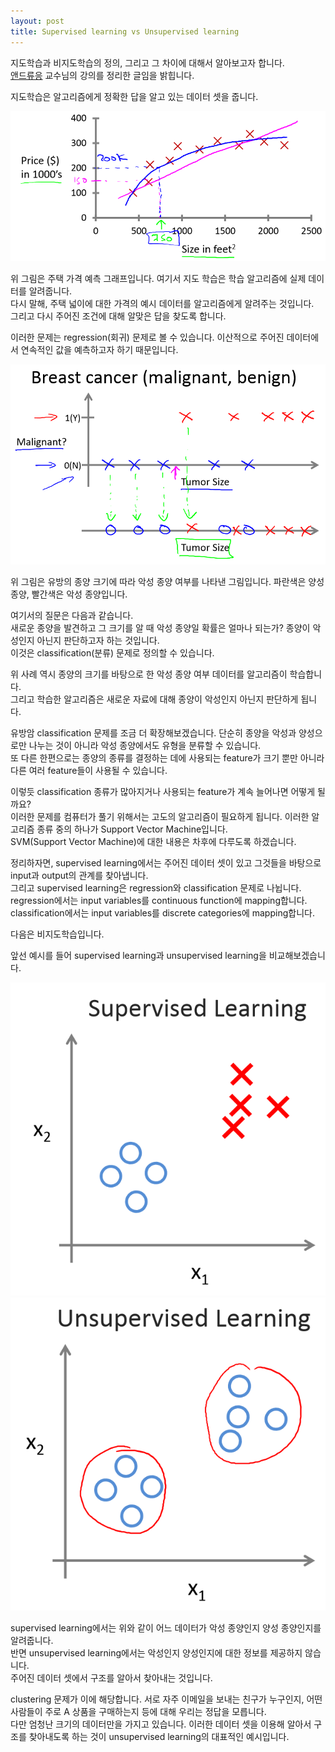 ```yaml
---
layout: post
title: Supervised learning vs Unsupervised learning
---
```


지도학습과 비지도학습의 정의, 그리고 그 차이에 대해서 알아보고자 합니다.  
[앤드류응](https://www.coursera.org/learn/machine-learning/lecture/1VkCb/supervised-learning) 교수님의 강의를 정리한 글임을 밝힙니다.  

지도학습은 알고리즘에게 정확한 답을 알고 있는 데이터 셋을 줍니다.  

![주택가격](\images\주택가격.png "주택가격")

위 그림은 주택 가격 예측 그래프입니다. 여기서 지도 학습은 학습 알고리즘에 실제 데이터를 알려줍니다.  
다시 말해, 주택 넓이에 대한 가격의 예시 데이터를 알고리즘에게 알려주는 것입니다.  
그리고 다시 주어진 조건에 대해 알맞은 답을 찾도록 합니다.

이러한 문제는 regression(회귀) 문제로 볼 수 있습니다. 이산적으로 주어진 데이터에서 연속적인 값을 예측하고자 하기 때문입니다.  

![악성종양](\images\악성종양.png "악성종양")

위 그림은 유방의 종양 크기에 따라 악성 종양 여부를 나타낸 그림입니다. 파란색은 양성 종양, 빨간색은 악성 종양입니다.  

여기서의 질문은 다음과 같습니다.  
새로운 종양을 발견하고 그 크기를 알 때 악성 종양일 확률은 얼마나 되는가? 종양이 악성인지 아닌지 판단하고자 하는 것입니다.  
이것은 classification(분류) 문제로 정의할 수 있습니다.  

위 사례 역시 종양의 크기를 바탕으로 한 악성 종양 여부 데이터를 알고리즘이 학습합니다.  
그리고 학습한 알고리즘은 새로운 자료에 대해 종양이 악성인지 아닌지 판단하게 됩니다.  

유방암 classification 문제를 조금 더 확장해보겠습니다. 단순히 종양을 악성과 양성으로만 나누는 것이 아니라 악성 종양에서도 유형을 분류할 수 있습니다.  
또 다른 한편으로는 종양의 종류를 결정하는 데에 사용되는 feature가 크기 뿐만 아니라 다른 여러 feature들이 사용될 수 있습니다.  

이렇듯 classification 종류가 많아지거나 사용되는 feature가 계속 늘어나면 어떻게 될까요?  
이러한 문제를 컴퓨터가 풀기 위해서는 고도의 알고리즘이 필요하게 됩니다. 이러한 알고리즘 종류 중의 하나가 Support Vector Machine입니다.  
SVM(Support Vector Machine)에 대한 내용은 차후에 다루도록 하겠습니다.  

정리하자면, supervised learning에서는 주어진 데이터 셋이 있고 그것들을 바탕으로 input과 output의 관계를 찾아냅니다.  
그리고 supervised learning은 regression와 classification 문제로 나뉩니다. regression에서는 input variables를 continuous function에 mapping합니다.  
classification에서는 input variables를 discrete categories에 mapping합니다.  

다음은 비지도학습입니다.  

앞선 예시를 들어 supervised learning과 unsupervised learning을 비교해보겠습니다.  

![supervisedlearning](\images\지도학습.png "supervised learning")
![unsupervisedlearning](\images\비지도학습.png "unsupervised learning")

supervised learning에서는 위와 같이 어느 데이터가 악성 종양인지 양성 종양인지를 알려줍니다.  
반면 unsupervised learning에서는 악성인지 양성인지에 대한 정보를 제공하지 않습니다.  
주어진 데이터 셋에서 구조를 알아서 찾아내는 것입니다.  

clustering 문제가 이에 해당합니다. 서로 자주 이메일을 보내는 친구가 누구인지, 어떤 사람들이 주로 A 상품을 구매하는지 등에 대해 우리는 정답을 모릅니다.  
다만 엄청난 크기의 데이터만을 가지고 있습니다. 이러한 데이터 셋을 이용해 알아서 구조를 찾아내도록 하는 것이 unsupervised learning의 대표적인 예시입니다.  
